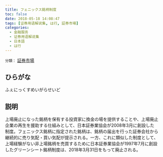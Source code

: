 ```yaml
---
title: フェニックス銘柄制度
toc: false
date: 2018-05-18 14:08:47
tags: [证券用语解说集, は行, 証券市場]
categories:
  - 金融服务
  - 证券用语解说集
  - 日本語
  - は行
---
```


`分類：` [証券市場](/tags/証券市場/)

## ひらがな

ふぇにっくすめいがらせいど

## 説明

上場廃止になった銘柄を保有する投資家に換金の場を提供することや、上場廃止企業の再生を援助する仕組みとして、日本証券業協会が2008年3月に創設した制度。フェニックス銘柄に指定された銘柄は、銘柄の届出を行った証券会社から継続的に売り気配・買い気配が提示される。一方、これに類似した制度として、上場経験がない非上場銘柄を売買するために日本証券業協会が1997年7月に創設したグリーンシート銘柄制度は、2018年3月31日をもって廃止される。

